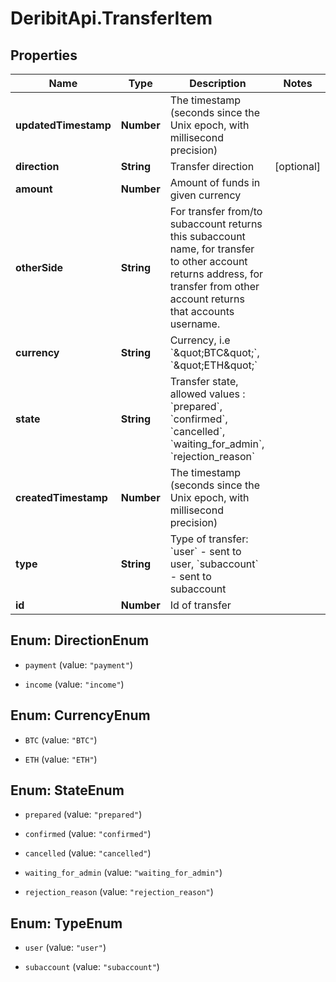 # DeribitApi.TransferItem

## Properties

Name | Type | Description | Notes
------------ | ------------- | ------------- | -------------
**updatedTimestamp** | **Number** | The timestamp (seconds since the Unix epoch, with millisecond precision) | 
**direction** | **String** | Transfer direction | [optional] 
**amount** | **Number** | Amount of funds in given currency | 
**otherSide** | **String** | For transfer from/to subaccount returns this subaccount name, for transfer to other account returns address, for transfer from other account returns that accounts username. | 
**currency** | **String** | Currency, i.e &#x60;\&quot;BTC\&quot;&#x60;, &#x60;\&quot;ETH\&quot;&#x60; | 
**state** | **String** | Transfer state, allowed values : &#x60;prepared&#x60;, &#x60;confirmed&#x60;, &#x60;cancelled&#x60;, &#x60;waiting_for_admin&#x60;, &#x60;rejection_reason&#x60; | 
**createdTimestamp** | **Number** | The timestamp (seconds since the Unix epoch, with millisecond precision) | 
**type** | **String** | Type of transfer: &#x60;user&#x60; - sent to user, &#x60;subaccount&#x60; - sent to subaccount | 
**id** | **Number** | Id of transfer | 



## Enum: DirectionEnum


* `payment` (value: `"payment"`)

* `income` (value: `"income"`)





## Enum: CurrencyEnum


* `BTC` (value: `"BTC"`)

* `ETH` (value: `"ETH"`)





## Enum: StateEnum


* `prepared` (value: `"prepared"`)

* `confirmed` (value: `"confirmed"`)

* `cancelled` (value: `"cancelled"`)

* `waiting_for_admin` (value: `"waiting_for_admin"`)

* `rejection_reason` (value: `"rejection_reason"`)





## Enum: TypeEnum


* `user` (value: `"user"`)

* `subaccount` (value: `"subaccount"`)




